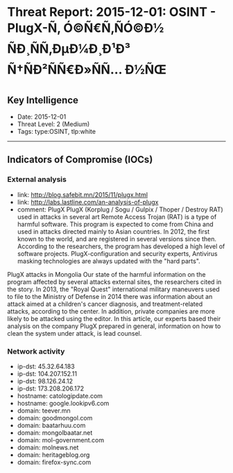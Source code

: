 # Threat Report: 2015-12-01: OSINT - PlugX-Ñ‚ Ó©Ñ€Ñ‚ÑÓ©Ð½ ÑÐ¸ÑÑ‚ÐµÐ¼Ð¸Ð¹Ð³ Ñ†ÑÐ²ÑÑ€Ð»ÑÑ… Ð½ÑŒ


## Key Intelligence
* Date: 2015-12-01
* Threat Level: 2 (Medium)
* Tags: type:OSINT, tlp:white

---

## Indicators of Compromise (IOCs)
### External analysis
* link: http://blog.safebit.mn/2015/11/plugx.html
* link: http://labs.lastline.com/an-analysis-of-plugx
* comment: PlugX
PlugX (Korplug / Sogu / Gulpix / Thoper / Destroy RAT) used in attacks in several art Remote Access Trojan (RAT) is a type of harmful software. This program is expected to come from China and used in attacks directed mainly to Asian countries. In 2012, the first known to the world, and are registered in several versions since then.
According to the researchers, the program has developed a high level of software projects. PlugX-configuration and security experts, Antivirus masking technologies are always updated with the "hard parts".

PlugX attacks in Mongolia
Our state of the harmful information on the program affected by several attacks
external sites, the researchers cited in the story. In 2013, the "Royal Quest" international military maneuvers used to file to the Ministry of Defense in 2014 there was information about an attack aimed at a children's cancer diagnosis, and treatment-related attacks, according to the center. In addition, private companies are more likely to be attacked using the editor.
In this article, our experts based their analysis on the company
PlugX prepared in general, information on how to clean the system under attack, is lead counsel.

### Network activity
* ip-dst: 45.32.64.183
* ip-dst: 104.207.152.11
* ip-dst: 98.126.24.12
* ip-dst: 173.208.206.172
* hostname: catologipdate.com
* hostname: google.lookipv6.com
* domain: teever.mn
* domain: goodmongol.com
* domain: baatarhuu.com
* domain: mongolbaatar.net
* domain: mol-government.com
* domain: molnews.net
* domain: heritageblog.org
* domain: firefox-sync.com
